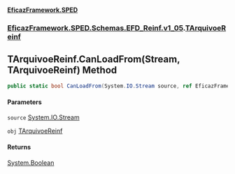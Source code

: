 #### [EficazFramework.SPED](EficazFrameworkSPED.md 'EficazFramework SPED')
### [EficazFramework.SPED.Schemas.EFD_Reinf.v1_05](EficazFramework.SPED.Schemas.EFD_Reinf.v1_05.md 'EficazFramework.SPED.Schemas.EFD_Reinf.v1_05').[TArquivoeReinf](EficazFramework.SPED.Schemas.EFD_Reinf.v1_05/TArquivoeReinf.md 'EficazFramework.SPED.Schemas.EFD_Reinf.v1_05.TArquivoeReinf')

## TArquivoeReinf.CanLoadFrom(Stream, TArquivoeReinf) Method

```csharp
public static bool CanLoadFrom(System.IO.Stream source, ref EficazFramework.SPED.Schemas.EFD_Reinf.v1_05.TArquivoeReinf obj);
```
#### Parameters

<a name='EficazFramework.SPED.Schemas.EFD_Reinf.v1_05.TArquivoeReinf.CanLoadFrom(System.IO.Stream,EficazFramework.SPED.Schemas.EFD_Reinf.v1_05.TArquivoeReinf).source'></a>

`source` [System.IO.Stream](https://docs.microsoft.com/en-us/dotnet/api/System.IO.Stream 'System.IO.Stream')

<a name='EficazFramework.SPED.Schemas.EFD_Reinf.v1_05.TArquivoeReinf.CanLoadFrom(System.IO.Stream,EficazFramework.SPED.Schemas.EFD_Reinf.v1_05.TArquivoeReinf).obj'></a>

`obj` [TArquivoeReinf](EficazFramework.SPED.Schemas.EFD_Reinf.v1_05/TArquivoeReinf.md 'EficazFramework.SPED.Schemas.EFD_Reinf.v1_05.TArquivoeReinf')

#### Returns
[System.Boolean](https://docs.microsoft.com/en-us/dotnet/api/System.Boolean 'System.Boolean')